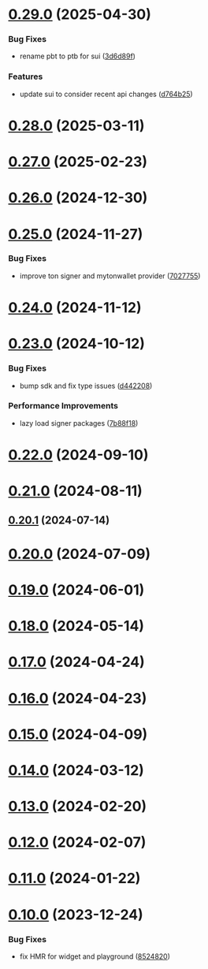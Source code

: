 # [0.29.0](https://github.com/rango-exchange/rango-client/compare/provider-mytonwallet@0.28.0...provider-mytonwallet@0.29.0) (2025-04-30)


### Bug Fixes

* rename pbt to ptb for sui ([3d6d89f](https://github.com/rango-exchange/rango-client/commit/3d6d89f2265766607a15d61e0df92643fb33072b))


### Features

* update sui to consider recent api changes ([d764b25](https://github.com/rango-exchange/rango-client/commit/d764b2501df9bb295f63cdbc0b05acd4a3abb4b9))



# [0.28.0](https://github.com/rango-exchange/rango-client/compare/provider-mytonwallet@0.27.0...provider-mytonwallet@0.28.0) (2025-03-11)



# [0.27.0](https://github.com/rango-exchange/rango-client/compare/provider-mytonwallet@0.26.0...provider-mytonwallet@0.27.0) (2025-02-23)



# [0.26.0](https://github.com/rango-exchange/rango-client/compare/provider-mytonwallet@0.25.0...provider-mytonwallet@0.26.0) (2024-12-30)



# [0.25.0](https://github.com/rango-exchange/rango-client/compare/provider-mytonwallet@0.24.0...provider-mytonwallet@0.25.0) (2024-11-27)


### Bug Fixes

* improve ton signer and mytonwallet provider ([7027755](https://github.com/rango-exchange/rango-client/commit/7027755740426359f42b088b842dfd01590df5c3))



# [0.24.0](https://github.com/rango-exchange/rango-client/compare/provider-mytonwallet@0.23.0...provider-mytonwallet@0.24.0) (2024-11-12)



# [0.23.0](https://github.com/rango-exchange/rango-client/compare/provider-mytonwallet@0.22.0...provider-mytonwallet@0.23.0) (2024-10-12)


### Bug Fixes

* bump sdk and fix type issues ([d442208](https://github.com/rango-exchange/rango-client/commit/d4422083bf5dd27d5f509ce1db7f9560d05428c8))


### Performance Improvements

* lazy load signer packages ([7b88f18](https://github.com/rango-exchange/rango-client/commit/7b88f1834f7b29b4b81ab6c81a07bb88e8ccf55c))



# [0.22.0](https://github.com/rango-exchange/rango-client/compare/provider-mytonwallet@0.21.0...provider-mytonwallet@0.22.0) (2024-09-10)



# [0.21.0](https://github.com/rango-exchange/rango-client/compare/provider-mytonwallet@0.20.1...provider-mytonwallet@0.21.0) (2024-08-11)



## [0.20.1](https://github.com/rango-exchange/rango-client/compare/provider-mytonwallet@0.20.0...provider-mytonwallet@0.20.1) (2024-07-14)



# [0.20.0](https://github.com/rango-exchange/rango-client/compare/provider-mytonwallet@0.18.0...provider-mytonwallet@0.20.0) (2024-07-09)



# [0.19.0](https://github.com/rango-exchange/rango-client/compare/provider-mytonwallet@0.18.0...provider-mytonwallet@0.19.0) (2024-06-01)



# [0.18.0](https://github.com/rango-exchange/rango-client/compare/provider-mytonwallet@0.17.0...provider-mytonwallet@0.18.0) (2024-05-14)



# [0.17.0](https://github.com/rango-exchange/rango-client/compare/provider-mytonwallet@0.16.0...provider-mytonwallet@0.17.0) (2024-04-24)



# [0.16.0](https://github.com/rango-exchange/rango-client/compare/provider-mytonwallet@0.15.0...provider-mytonwallet@0.16.0) (2024-04-23)



# [0.15.0](https://github.com/rango-exchange/rango-client/compare/provider-mytonwallet@0.14.0...provider-mytonwallet@0.15.0) (2024-04-09)



# [0.14.0](https://github.com/rango-exchange/rango-client/compare/provider-mytonwallet@0.13.0...provider-mytonwallet@0.14.0) (2024-03-12)



# [0.13.0](https://github.com/rango-exchange/rango-client/compare/provider-mytonwallet@0.12.0...provider-mytonwallet@0.13.0) (2024-02-20)



# [0.12.0](https://github.com/rango-exchange/rango-client/compare/provider-mytonwallet@0.11.0...provider-mytonwallet@0.12.0) (2024-02-07)



# [0.11.0](https://github.com/rango-exchange/rango-client/compare/provider-mytonwallet@0.10.0...provider-mytonwallet@0.11.0) (2024-01-22)



# [0.10.0](https://github.com/rango-exchange/rango-client/compare/provider-mytonwallet@0.9.0...provider-mytonwallet@0.10.0) (2023-12-24)


### Bug Fixes

* fix HMR for widget and playground ([8524820](https://github.com/rango-exchange/rango-client/commit/8524820f10cf0b8921f3db0c4f620ff98daa4103))



